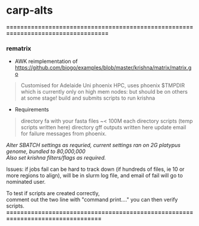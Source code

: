 # carp-alts



**==================================================================================**
 ### rematrix
 
 * AWK reimplementation of https://github.com/biogo/examples/blob/master/krishna/matrix/matrix.go
 > Customised for Adelaide Uni phoenix HPC, 
 > uses phoenix $TMPDIR which is currently only on high mem nodes: but should be on others at some stage!
 > build and submits scripts to run krishna
 
 * Requirements
 > directory fa with your fasta files   ~< 100M each
 > directory scripts   (temp scripts written here)
 > directory gff   outputs written here
 > update email for failure messages from phoenix.

 *Alter SBATCH settings as requried, current settings ran on 2G platypus genome, bundled to 80,000,000 </br>
 Also set krishna filters/flags as required.*

 Issues: if jobs fail can be hard to track down (if hundreds of files, ie 10 or more regions to align), 
 will be in slurm log file, and email of fail will go to nominated user.

 To test if scripts are created correctly, </br>
 comment out the two line with "command print...."  you can then verify scripts.
 **================================================================================**
